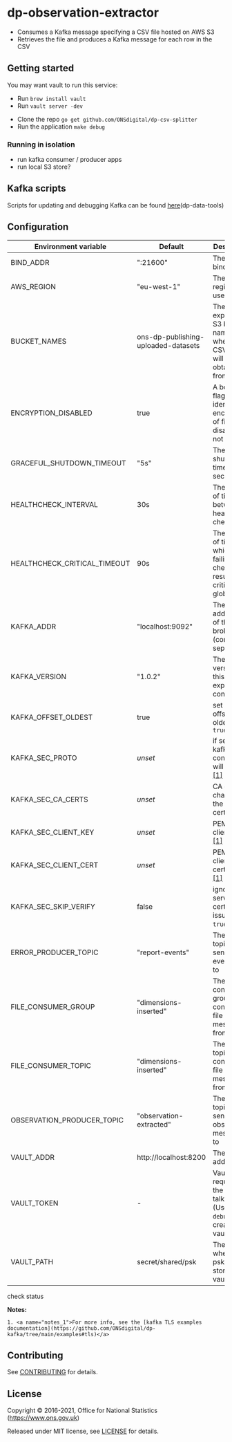 # dp-observation-extractor

* Consumes a Kafka message specifying a CSV file hosted on AWS S3
* Retrieves the file and produces a Kafka message for each row in the CSV

## Getting started

You may want vault to run this service:

- Run `brew install vault`
- Run `vault server -dev`

* Clone the repo `go get github.com/ONSdigital/dp-csv-splitter`
* Run the application `make debug`

### Running in isolation
* run kafka consumer / producer apps
* run local S3 store?

## Kafka scripts

Scripts for updating and debugging Kafka can be found [here](https://github.com/ONSdigital/dp-data-tools)(dp-data-tools)

## Configuration

| Environment variable         | Default                             | Description
| ---------------------------- | ----------------------------------- | ----------------------------------------------------
| BIND_ADDR                    | ":21600"                            | The port to bind to
| AWS_REGION                   | "eu-west-1"                         | The AWS region to use
| BUCKET_NAMES                 | ons-dp-publishing-uploaded-datasets | The expected S3 bucket names where the CSV files will be obtained from
| ENCRYPTION_DISABLED          | true                                | A boolean flag to identify if encryption of files is disabled or not
| GRACEFUL_SHUTDOWN_TIMEOUT    | "5s"                                | The shutdown timeout in seconds
| HEALTHCHECK_INTERVAL         | 30s                                 | The period of time between health checks
| HEALTHCHECK_CRITICAL_TIMEOUT | 90s                                 | The period of time after which failing checks will result in critical global 
| KAFKA_ADDR                   | "localhost:9092"                    | The addresses of the Kafka brokers (comma-separated)
| KAFKA_VERSION                | "1.0.2"                             | The kafka version that this service expects to connect to
| KAFKA_OFFSET_OLDEST          | true                                | set kafka offset to be oldest if `true`
| KAFKA_SEC_PROTO              | _unset_                             | if set to `TLS`, kafka connections will use TLS [[1]](#notes_1)
| KAFKA_SEC_CA_CERTS           | _unset_                             | CA cert chain for the server cert [[1]](#notes_1)
| KAFKA_SEC_CLIENT_KEY         | _unset_                             | PEM for the client key [[1]](#notes_1)
| KAFKA_SEC_CLIENT_CERT        | _unset_                             | PEM for the client certificate [[1]](#notes_1)
| KAFKA_SEC_SKIP_VERIFY        | false                               | ignores server certificate issues if `true` [[1]](#notes_1)
| ERROR_PRODUCER_TOPIC         | "report-events"                     | The Kafka topic to send report event errors to
| FILE_CONSUMER_GROUP          | "dimensions-inserted"               | The Kafka consumer group to consume file messages from
| FILE_CONSUMER_TOPIC          | "dimensions-inserted"               | The Kafka topic to consume file messages from
| OBSERVATION_PRODUCER_TOPIC   | "observation-extracted"             | The Kafka topic to send the observation messages to
| VAULT_ADDR                   | http://localhost:8200               | The vault address
| VAULT_TOKEN                  | -                                   | Vault token required for the client to talk to vault. (Use `make debug` to create a vault token)
| VAULT_PATH                   | secret/shared/psk                   | The path where the psks will be stored in for vault
check status

**Notes:**

 	1. <a name="notes_1">For more info, see the [kafka TLS examples documentation](https://github.com/ONSdigital/dp-kafka/tree/main/examples#tls)</a>

## Contributing

See [CONTRIBUTING](CONTRIBUTING.md) for details.

## License

Copyright © 2016-2021, Office for National Statistics (https://www.ons.gov.uk)

Released under MIT license, see [LICENSE](LICENSE.md) for details.
